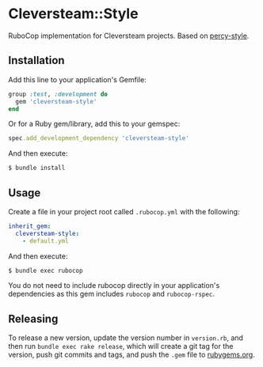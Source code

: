 # Cleversteam::Style

RuboCop implementation for Cleversteam projects. Based on [percy-style](https://github.com/percy/percy-style).

## Installation

Add this line to your application's Gemfile:

```ruby
group :test, :development do
  gem 'cleversteam-style'
end
```

Or for a Ruby gem/library, add this to your gemspec:

```ruby
spec.add_development_dependency 'cleversteam-style'
```

And then execute:

```bash
$ bundle install
```

## Usage

Create a file in your project root called `.rubocop.yml` with the following:

```yaml
inherit_gem:
  cleversteam-style:
    - default.yml
```

And then execute:

```bash
$ bundle exec rubocop
```

You do not need to include rubocop directly in your application's dependencies as this gem includes `rubocop` and `rubocop-rspec`.

## Releasing

To release a new version, update the version number in `version.rb`, and then run `bundle exec rake release`, which will create a git tag for the version, push git commits and tags, and push the `.gem` file to [rubygems.org](https://rubygems.org).
